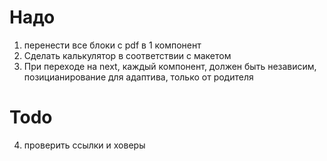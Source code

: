 # Надо
1. перенести все блоки с pdf в 1 компонент
3. Сделать калькулятор в соответствии с макетом
4. При переходе на next, каждый компонент, должен быть независим, позицианирование для адаптива, только от родителя

# Todo
4. проверить ссылки и ховеры